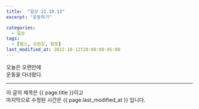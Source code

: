 ```yaml
---
title:  "일상 22.10.13"
excerpt: "운동하기"

categories:
  - 일상
tags:
  - [헬스, 오완운, 펌핑]
last_modified_at: 2022-10-12T20:00:00-05:00
---
```


오늘은 오랜만에  
운동을 다녀왔다.  
  
- - - 
이 글의 제목은 {{ page.title }}이고  
마지막으로 수정된 시간은 {{ page.last_modified_at }} 입니다.
